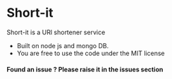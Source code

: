 # Short-it

Short-it is a URl shortener service 
* Built on node js and mongo DB. 
* You are free to use the code under the MIT license

#### Found an issue ? Please raise it in the issues section ####
